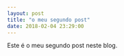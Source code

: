 ```yaml
---
layout: post
title: "o meu segundo post"
date: 2018-02-04 23:29:00
---
```


Este é o meu segundo post neste blog.